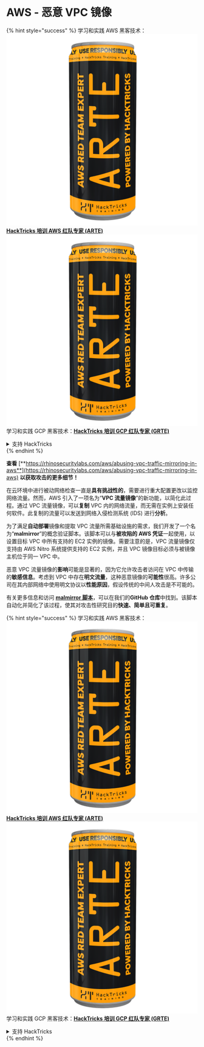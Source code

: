 # AWS - 恶意 VPC 镜像

{% hint style="success" %}
学习和实践 AWS 黑客技术：<img src="../../../../.gitbook/assets/image (1) (1) (1).png" alt="" data-size="line">[**HackTricks 培训 AWS 红队专家 (ARTE)**](https://training.hacktricks.xyz/courses/arte)<img src="../../../../.gitbook/assets/image (1) (1) (1).png" alt="" data-size="line">\
学习和实践 GCP 黑客技术：<img src="../../../../.gitbook/assets/image (2).png" alt="" data-size="line">[**HackTricks 培训 GCP 红队专家 (GRTE)**<img src="../../../../.gitbook/assets/image (2).png" alt="" data-size="line">](https://training.hacktricks.xyz/courses/grte)

<details>

<summary>支持 HackTricks</summary>

* 查看 [**订阅计划**](https://github.com/sponsors/carlospolop)!
* **加入** 💬 [**Discord 群组**](https://discord.gg/hRep4RUj7f) 或 [**Telegram 群组**](https://t.me/peass) 或 **关注** 我们的 **Twitter** 🐦 [**@hacktricks\_live**](https://twitter.com/hacktricks_live)**.**
* **通过向** [**HackTricks**](https://github.com/carlospolop/hacktricks) 和 [**HackTricks Cloud**](https://github.com/carlospolop/hacktricks-cloud) GitHub 仓库提交 PR 来分享黑客技巧。

</details>
{% endhint %}

**查看** [**https://rhinosecuritylabs.com/aws/abusing-vpc-traffic-mirroring-in-aws**](https://rhinosecuritylabs.com/aws/abusing-vpc-traffic-mirroring-in-aws) **以获取攻击的更多细节！**

在云环境中进行被动网络检查一直是**具有挑战性的**，需要进行重大配置更改以监控网络流量。然而，AWS 引入了一项名为“**VPC 流量镜像**”的新功能，以简化此过程。通过 VPC 流量镜像，可以**复制** VPC 内的网络流量，而无需在实例上安装任何软件。此复制的流量可以发送到网络入侵检测系统 (IDS) 进行**分析**。

为了满足**自动部署**镜像和提取 VPC 流量所需基础设施的需求，我们开发了一个名为“**malmirror**”的概念验证脚本。该脚本可以与**被攻陷的 AWS 凭证**一起使用，以设置目标 VPC 中所有支持的 EC2 实例的镜像。需要注意的是，VPC 流量镜像仅支持由 AWS Nitro 系统提供支持的 EC2 实例，并且 VPC 镜像目标必须与被镜像主机位于同一 VPC 中。

恶意 VPC 流量镜像的**影响**可能是显著的，因为它允许攻击者访问在 VPC 中传输的**敏感信息**。考虑到 VPC 中存在**明文流量**，这种恶意镜像的**可能性**很高。许多公司在其内部网络中使用明文协议以**性能原因**，假设传统的中间人攻击是不可能的。

有关更多信息和访问 [**malmirror 脚本**](https://github.com/RhinoSecurityLabs/Cloud-Security-Research/tree/master/AWS/malmirror)，可以在我们的**GitHub 仓库**中找到。该脚本自动化并简化了该过程，使其对攻击性研究目的**快速、简单且可重复**。

{% hint style="success" %}
学习和实践 AWS 黑客技术：<img src="../../../../.gitbook/assets/image (1) (1) (1).png" alt="" data-size="line">[**HackTricks 培训 AWS 红队专家 (ARTE)**](https://training.hacktricks.xyz/courses/arte)<img src="../../../../.gitbook/assets/image (1) (1) (1).png" alt="" data-size="line">\
学习和实践 GCP 黑客技术：<img src="../../../../.gitbook/assets/image (2).png" alt="" data-size="line">[**HackTricks 培训 GCP 红队专家 (GRTE)**<img src="../../../../.gitbook/assets/image (2).png" alt="" data-size="line">](https://training.hacktricks.xyz/courses/grte)

<details>

<summary>支持 HackTricks</summary>

* 查看 [**订阅计划**](https://github.com/sponsors/carlospolop)!
* **加入** 💬 [**Discord 群组**](https://discord.gg/hRep4RUj7f) 或 [**Telegram 群组**](https://t.me/peass) 或 **关注** 我们的 **Twitter** 🐦 [**@hacktricks\_live**](https://twitter.com/hacktricks_live)**.**
* **通过向** [**HackTricks**](https://github.com/carlospolop/hacktricks) 和 [**HackTricks Cloud**](https://github.com/carlospolop/hacktricks-cloud) GitHub 仓库提交 PR 来分享黑客技巧。

</details>
{% endhint %}
